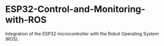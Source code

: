# ESP32-Control-and-Monitoring-with-ROS
Integration of the ESP32 microcontroller with the Robot Operating System (ROS). 
